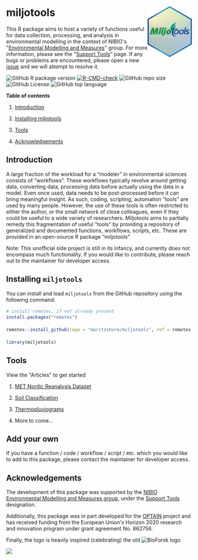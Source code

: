 # miljotools <img src="man/figures/logo.png" align="right" height="138"/>

This R package aims to host a variety of functions useful for data collection, processing, and analysis in environmental modelling in the context of NIBIO's "[Environmental Modelling and Measures](https://www.nibio.no/en/subjects/environment/environmental-modelling-and-measures)" group. For more information, please see the "[Support Tools](https://www.nibio.no/en/subjects/environment/environmental-modelling-and-measures/support-tools)" page. If any bugs or problems are encountered, please open a new [issue](https://github.com/moritzshore/miljotools/issues) and we will attempt to resolve it.

![GitHub R package version](https://img.shields.io/github/r-package/v/moritzshore/miljotools)
[![R-CMD-check](https://github.com/moritzshore/miljotools/actions/workflows/rcmdcheck.yml/badge.svg)](https://github.com/moritzshore/miljotools/actions/workflows/rcmdcheck.yml) 
![GitHub repo size](https://img.shields.io/github/repo-size/moritzshore/miljotools)
![GitHub License](https://img.shields.io/github/license/moritzshore/miljotools)
![GitHub top language](https://img.shields.io/github/languages/top/moritzshore/miljotools)

**Table of contents**

1. [Introduction](#introduction)

2.  [Installing miljotools](#install)

3.  [Tools](#start)

4.  [Acknowledgements](#ack)

## Introduction <a name="introduction"></a>

A large fraction of the workload for a “modeler” in environmental sciences consists of “workflows”. These workflows typically revolve around getting data, converting data, processing data before actually using the data in a model. Even once used, data needs to be post-processed before it can bring meaningful insight. As such, coding, scripting, automation “tools” are used by many people. However, the use of these tools is often restricted to either the author, or the small network of close colleagues, even if they could be useful to a wide variety of researchers. Miljotools aims to partially remedy this fragmentation of useful “tools” by providing a repository of generalized and documented functions, workflows, scripts, etc. These are provided in an open-source R package “miljotools”

Note: This unofficial side project is still in its infancy, and currently does not encompass much functionality. If you would like to contribute, please reach out to the maintainer for developer access.

## Installing `miljotools` <a name="install"></a>

You can install and load `miljotools` from the GitHub repository using the following command:

``` r
# install remotes, if not already present
install.packages("remotes")

remotes::install_github(repo = "moritzshore/miljotools", ref = remotes::github_release())

library(miljotools)
```

## Tools <a name="start"></a>

View the "Articles" to get started

1.  [MET Nordic Reanalysis Dataset](https://moritzshore.github.io/miljotools/articles/metno_reanal.html)

2.  [Soil Classification](https://moritzshore.github.io/miljotools/articles/Norwegian_Soil_Classification.html)

3.  [Thermopluviograms](https://moritzshore.github.io/miljotools/articles/thermopluviograms.html)
 
4.  More to come...

## Add your own <a name="add"></a>

If you have a function / code / workflow / script / etc. which you would like to add to this package, please contact the maintainer for developer access.

## Acknowledgements <a name="ack"></a>

The development of this package was supported by the [NIBIO Environmental Modelling and Measures group](https://www.nibio.no/en/subjects/environment/environmental-modelling-and-measures?locationfilter=true), under the [Support Tools](https://www.nibio.no/en/subjects/environment/environmental-modelling-and-measures/support-tools?locationfilter=true) designation.

Additionally, this package was in part developed for the [OPTAIN](https://optain.eu/) project and has received funding from the European Union's Horizon 2020 research and innovation program under grant agreement No. 862756.

Finally, the logo is heavily inspired (celebrating) the old <img src="https://github.com/user-attachments/assets/cc004282-b64d-4357-8350-a3a48f279053" width="70" title="BioForsk"/> logo

![](https://github.com/user-attachments/assets/e05d7984-a936-4114-8fc9-954444589a67)

